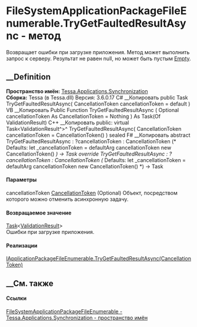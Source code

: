 # FileSystemApplicationPackageFileEnumerable.TryGetFaultedResultAsync - метод
Возвращает ошибки при загрузке приложения. Метод может выполнить запрос к
серверу. Результат не равен null, но может быть пустым
[Empty](P_Tessa_Platform_Validation_ValidationResult_Empty.htm).
## __Definition
 **Пространство имён:**
[Tessa.Applications.Synchronization](N_Tessa_Applications_Synchronization.htm)  
 **Сборка:** Tessa (в Tessa.dll) Версия: 3.6.0.17
C# __Копировать
     public Task<ValidationResult> TryGetFaultedResultAsync(
    	CancellationToken cancellationToken = default
    )
VB __Копировать
     Public Function TryGetFaultedResultAsync ( 
    	Optional cancellationToken As CancellationToken = Nothing
    ) As Task(Of ValidationResult)
C++ __Копировать
     public:
    virtual Task<ValidationResult^>^ TryGetFaultedResultAsync(
    	CancellationToken cancellationToken = CancellationToken()
    ) sealed
F# __Копировать
     abstract TryGetFaultedResultAsync : 
            ?cancellationToken : CancellationToken 
    (* Defaults:
            let _cancellationToken = defaultArg cancellationToken new CancellationToken()
    *)
    -> Task<ValidationResult> 
    override TryGetFaultedResultAsync : 
            ?cancellationToken : CancellationToken 
    (* Defaults:
            let _cancellationToken = defaultArg cancellationToken new CancellationToken()
    *)
    -> Task<ValidationResult> 
#### Параметры
cancellationToken
[CancellationToken](https://learn.microsoft.com/dotnet/api/system.threading.cancellationtoken)
(Optional)
    Объект, посредством которого можно отменить асинхронную задачу.
#### Возвращаемое значение
[Task](https://learn.microsoft.com/dotnet/api/system.threading.tasks.task-1)<[ValidationResult](T_Tessa_Platform_Validation_ValidationResult.htm)>  
Ошибки при загрузке приложения.
#### Реализации
[IApplicationPackageFileEnumerable.TryGetFaultedResultAsync(CancellationToken)](M_Tessa_Applications_Synchronization_IApplicationPackageFileEnumerable_TryGetFaultedResultAsync.htm)  
##  __См. также
#### Ссылки
[FileSystemApplicationPackageFileEnumerable -
](T_Tessa_Applications_Synchronization_FileSystemApplicationPackageFileEnumerable.htm)
[Tessa.Applications.Synchronization - пространство
имён](N_Tessa_Applications_Synchronization.htm)
